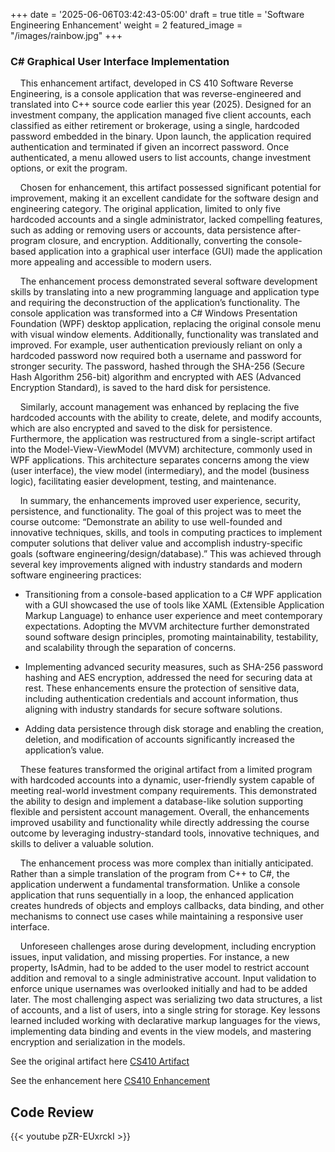 +++
date = '2025-06-06T03:42:43-05:00'
draft = true
title = 'Software Engineering Enhancement'
weight = 2
featured_image = "/images/rainbow.jpg"
+++
### C# Graphical User Interface Implementation



<!--more-->


&nbsp;&nbsp;&nbsp;&nbsp;This enhancement artifact, developed in CS 410 Software Reverse Engineering, is a console application that was reverse-engineered and translated into C++ source code earlier this year (2025). Designed for an investment company, the application managed five client accounts, each classified as either retirement or brokerage, using a single, hardcoded password embedded in the binary. Upon launch, the application required authentication and terminated if given an incorrect password. Once authenticated, a menu allowed users to list accounts, change investment options, or exit the program. 

&nbsp;&nbsp;&nbsp;&nbsp;Chosen for enhancement, this artifact possessed significant potential for improvement, making it an excellent candidate for the software design and engineering category. The original application, limited to only five hardcoded accounts and a single administrator, lacked compelling features, such as adding or removing users or accounts, data persistence after-program closure, and encryption. Additionally, converting the console-based application into a graphical user interface (GUI) made the application more appealing and accessible to modern users. 

&nbsp;&nbsp;&nbsp;&nbsp;The enhancement process demonstrated several software development skills by translating into a new programming language and application type and requiring the deconstruction of the application’s functionality. The console application was transformed into a C# Windows Presentation Foundation (WPF) desktop application, replacing the original console menu with visual window elements. Additionally, functionality was translated and improved. For example, user authentication previously reliant on only a hardcoded password now required both a username and password for stronger security. The password, hashed through the SHA-256 (Secure Hash Algorithm 256-bit) algorithm and encrypted with AES (Advanced Encryption Standard), is saved to the hard disk for persistence.

&nbsp;&nbsp;&nbsp;&nbsp;Similarly, account management was enhanced by replacing the five hardcoded accounts with the ability to create, delete, and modify accounts, which are also encrypted and saved to the disk for persistence. Furthermore, the application was restructured from a single-script artifact into the Model-View-ViewModel (MVVM) architecture, commonly used in WPF applications. This architecture separates concerns among the view (user interface), the view model (intermediary), and the model (business logic), facilitating easier development, testing, and maintenance. 

&nbsp;&nbsp;&nbsp;&nbsp;In summary, the enhancements improved user experience, security, persistence, and functionality. The goal of this project was to meet the course outcome: “Demonstrate an ability to use well-founded and innovative techniques, skills, and tools in computing practices to implement computer solutions that deliver value and accomplish industry-specific goals (software engineering/design/database).” This was achieved through several key improvements aligned with industry standards and modern software engineering practices: 


- Transitioning from a console-based application to a C# WPF application with a GUI showcased the use of tools like XAML (Extensible Application Markup Language) to enhance user experience and meet contemporary expectations. Adopting the MVVM architecture further demonstrated sound software design principles, promoting maintainability, testability, and scalability through the separation of concerns. 

- Implementing advanced security measures, such as SHA-256 password hashing and AES encryption, addressed the need for securing data at rest. These enhancements ensure the protection of sensitive data, including authentication credentials and account information, thus aligning with industry standards for secure software solutions. 

- Adding data persistence through disk storage and enabling the creation, deletion, and modification of accounts significantly increased the application’s value. 


&nbsp;&nbsp;&nbsp;&nbsp;These features transformed the original artifact from a limited program with hardcoded accounts into a dynamic, user-friendly system capable of meeting real-world investment company requirements. This demonstrated the ability to design and implement a database-like solution supporting flexible and persistent account management. Overall, the enhancements improved usability and functionality while directly addressing the course outcome by leveraging industry-standard tools, innovative techniques, and skills to deliver a valuable solution. 

&nbsp;&nbsp;&nbsp;&nbsp;The enhancement process was more complex than initially anticipated. Rather than a simple translation of the program from C++ to C#, the application underwent a fundamental transformation. Unlike a console application that runs sequentially in a loop, the enhanced application creates hundreds of objects and employs callbacks, data binding, and other mechanisms to connect use cases while maintaining a responsive user interface. 

&nbsp;&nbsp;&nbsp;&nbsp;Unforeseen challenges arose during development, including encryption issues, input validation, and missing properties. For instance, a new property, IsAdmin, had to be added to the user model to restrict account addition and removal to a single administrative account. Input validation to enforce unique usernames was overlooked initially and had to be added later. The most challenging aspect was serializing two data structures, a list of accounts, and a list of users, into a single string for storage. Key lessons learned included working with declarative markup languages for the views, implementing data binding and events in the view models, and mastering encryption and serialization in the models.



See the original artifact here [CS410 Artifact](https://github.com/mufg80/CS_410_ReverseEngineering)

See the enhancement here [CS410 Enhancement](https://github.com/mufg80/CS410_Enhancement_InvestmentAccounts)

## **Code Review**

{{< youtube pZR-EUxrckI >}}


